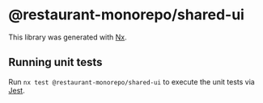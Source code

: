 # @restaurant-monorepo/shared-ui

This library was generated with [Nx](https://nx.dev).

## Running unit tests

Run `nx test @restaurant-monorepo/shared-ui` to execute the unit tests via [Jest](https://jestjs.io).
